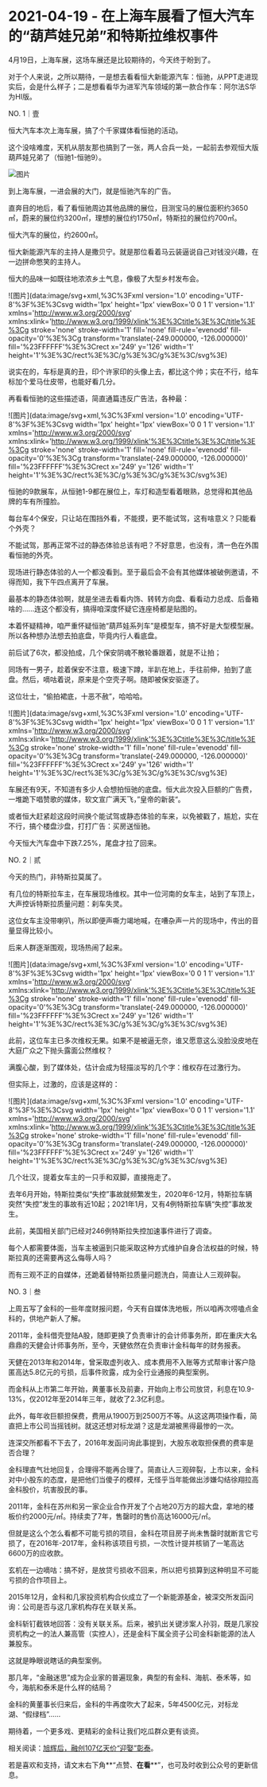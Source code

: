 # 2021-04-19 - 在上海车展看了恒大汽车的“葫芦娃兄弟”和特斯拉维权事件

4月19日，上海车展，这场车展还是比较期待的，今天终于盼到了。

对于个人来说，之所以期待，一是想去看看恒大新能源汽车：恒驰，从PPT走进现实后，会是什么样子；二是想看看华为进军汽车领域的第一款合作车：阿尔法S华为HI版。

NO. 1｜壹

恒大汽车本次上海车展，搞了个千家媒体看恒驰的活动。

这个没啥难度，天机从朋友那也搞到了一张，两人合兵一处，一起前去参观恒大版葫芦娃兄弟了（恒驰1-恒驰9）。

![图片](https://mmbiz.qpic.cn/mmbiz_jpg/11MRJ9lllc3QiapFcQqialAg8iceibtG0Hdib06KxfSvLCx0n56PhRkgzlJAxF5m3G0YQJKCF3tibd1IM8JrsDpicqyPg/640?wx_fmt=jpeg&tp=webp&wxfrom=5&wx_lazy=1)

到上海车展，一进会展的大门，就是恒驰汽车的广告。

直奔目的地后，看了看恒驰周边其他品牌的展位，目测宝马的展位面积约3650㎡，蔚来的展位约3200㎡，理想的展位约1750㎡，特斯拉的展位约700㎡。

恒大汽车的展位，约2600㎡。

恒大新能源汽车的主持人是撒贝宁。就是那位看着马云装逼说自己对钱没兴趣，在一边拼命憋笑的主持人。

恒大的品味一如既往地浓浓乡土气息，像极了大型乡村发布会。

![图片](data:image/svg+xml,%3C%3Fxml version='1.0' encoding='UTF-8'%3F%3E%3Csvg width='1px' height='1px' viewBox='0 0 1 1' version='1.1' xmlns='http://www.w3.org/2000/svg' xmlns:xlink='http://www.w3.org/1999/xlink'%3E%3Ctitle%3E%3C/title%3E%3Cg stroke='none' stroke-width='1' fill='none' fill-rule='evenodd' fill-opacity='0'%3E%3Cg transform='translate(-249.000000, -126.000000)' fill='%23FFFFFF'%3E%3Crect x='249' y='126' width='1' height='1'%3E%3C/rect%3E%3C/g%3E%3C/g%3E%3C/svg%3E)

说实在的，车标是真的丑，印个许家印的头像上去，都比这个帅；实在不行，给车标加个爱马仕皮带，也能好看几分。

再看看恒驰的这些描述语，简直通篇违反广告法，各种最：

![图片](data:image/svg+xml,%3C%3Fxml version='1.0' encoding='UTF-8'%3F%3E%3Csvg width='1px' height='1px' viewBox='0 0 1 1' version='1.1' xmlns='http://www.w3.org/2000/svg' xmlns:xlink='http://www.w3.org/1999/xlink'%3E%3Ctitle%3E%3C/title%3E%3Cg stroke='none' stroke-width='1' fill='none' fill-rule='evenodd' fill-opacity='0'%3E%3Cg transform='translate(-249.000000, -126.000000)' fill='%23FFFFFF'%3E%3Crect x='249' y='126' width='1' height='1'%3E%3C/rect%3E%3C/g%3E%3C/g%3E%3C/svg%3E)

恒驰的9款展车，从恒驰1-9都在展位上，车灯和造型看着眼熟，总觉得和其他品牌的车有所撞脸。

每台车4个保安，只让站在围挡外看，不能摸，更不能试驾，这有啥意义？只能看个外壳？

不能试驾，那再正常不过的静态体验总该有吧？不好意思，也没有，清一色在外围看恒驰的外壳。

现场进行静态体验的人一个都没看到。至于最后会不会有其他媒体被破例邀请，不得而知，我下午四点离开了车展。

最基本的静态体验啊，就是坐进去看看内饰、转转方向盘、看看动力总成、后备箱啥的......连这个都没有，搞得咱深度怀疑它连座椅都是贴图的。

本着怀疑精神，咱严重怀疑恒驰“葫芦娃系列车”是模型车，搞不好是大型模型展。所以各种想办法想去拍底盘，毕竟内行人看底盘。

前后试了6次，都没拍成，几个保安阴魂不散轮番跟着，就是不让拍；

同场有一男子，趁着保安不注意，极速下蹲，半趴在地上，手往前伸，拍到了底盘。然后，嘀咕着说，原来是个空壳子啊。随即被保安驱逐了。

这位壮士，“偷拍裙底，十恶不赦”，哈哈哈。

![图片](data:image/svg+xml,%3C%3Fxml version='1.0' encoding='UTF-8'%3F%3E%3Csvg width='1px' height='1px' viewBox='0 0 1 1' version='1.1' xmlns='http://www.w3.org/2000/svg' xmlns:xlink='http://www.w3.org/1999/xlink'%3E%3Ctitle%3E%3C/title%3E%3Cg stroke='none' stroke-width='1' fill='none' fill-rule='evenodd' fill-opacity='0'%3E%3Cg transform='translate(-249.000000, -126.000000)' fill='%23FFFFFF'%3E%3Crect x='249' y='126' width='1' height='1'%3E%3C/rect%3E%3C/g%3E%3C/g%3E%3C/svg%3E)

车展还有9天，不知道有多少人会想拍恒驰的底盘。恒大此次投入巨额的广告费，一堆跪下唱赞歌的媒体，软文宣广满天飞，”皇帝的新装“。

或者恒大赶紧趁这段时间换个能试驾或静态体验的车来，以免被戳了，尴尬，实在不行，搞个楼盘沙盘，打打广告：买房送恒驰。

今天恒大汽车盘中下跌7.25%，尾盘才拉了回来。

NO. 2｜贰

今天的热门，非特斯拉莫属了。

有几位的特斯拉车主，在车展现场维权。其中一位河南的女车主，站到了车顶上，大声控诉特斯拉质量问题：刹车失灵。

这位女车主没带喇叭，所以即便声嘶力竭地喊，在嘈杂声一片的现场中，传出的音量显得比较小。

后来人群逐渐围观，现场热闹了起来。

![图片](data:image/svg+xml,%3C%3Fxml version='1.0' encoding='UTF-8'%3F%3E%3Csvg width='1px' height='1px' viewBox='0 0 1 1' version='1.1' xmlns='http://www.w3.org/2000/svg' xmlns:xlink='http://www.w3.org/1999/xlink'%3E%3Ctitle%3E%3C/title%3E%3Cg stroke='none' stroke-width='1' fill='none' fill-rule='evenodd' fill-opacity='0'%3E%3Cg transform='translate(-249.000000, -126.000000)' fill='%23FFFFFF'%3E%3Crect x='249' y='126' width='1' height='1'%3E%3C/rect%3E%3C/g%3E%3C/g%3E%3C/svg%3E)

此前，这位车主已多次维权无果。如果不是被逼无奈，谁又愿意这么没脸没皮地在大庭广众之下抛头露面公然维权？

满腹心酸，到了媒体处，估计会成为轻描淡写的几个字：维权存在过激行为。

但实际上，过激的，应该是这样的：

![图片](data:image/svg+xml,%3C%3Fxml version='1.0' encoding='UTF-8'%3F%3E%3Csvg width='1px' height='1px' viewBox='0 0 1 1' version='1.1' xmlns='http://www.w3.org/2000/svg' xmlns:xlink='http://www.w3.org/1999/xlink'%3E%3Ctitle%3E%3C/title%3E%3Cg stroke='none' stroke-width='1' fill='none' fill-rule='evenodd' fill-opacity='0'%3E%3Cg transform='translate(-249.000000, -126.000000)' fill='%23FFFFFF'%3E%3Crect x='249' y='126' width='1' height='1'%3E%3C/rect%3E%3C/g%3E%3C/g%3E%3C/svg%3E)

几个壮汉，提着女车主的一只手和双脚，直接拖走了。

去年6月开始，特斯拉类似“失控”事故就频繁发生，2020年6-12月，特斯拉车辆突然“失控”发生的事故有近10起；2021年1月，又有4例特斯拉车辆“失控”事故发生。

此前，美国相关部门已经对246例特斯拉失控加速事件进行了调查。

每个人都需要体面，当车主被逼到只能采取这种方式维护自身合法权益的时候，特斯拉真的还需要再这么侮辱人吗？

而有三观不正的自媒体，还跪着替特斯拉质量问题洗白，简直让人三观碎裂。

NO. 3｜叁

上周五写了金科的一些年度财报问题，今天有自媒体洗地板，所以咱再次唠嗑点金科的，供地产新人了解。

2011年，金科借壳登陆A股，随即更换了负责审计的会计师事务所，即在重庆大名鼎鼎的天健会计师事务所，至今，天健依然在负责审计金科每年的财务报表。

天健在2013年和2014年，曾采取虚列收入、成本费用不入账等方式帮审计客户隐匿高达5.8亿元的亏损，后事件败露，成为全行业通报的典型案例。

而金科从上市第二年开始，黄董事长及前妻，开始向上市公司放贷，利息在10.9-13%，仅2012年至2014年三年，就收了2.3亿利息。

此外，每年收巨额担保费，费用从1900万到2500万不等。从这这两项操作看，简直把上市公司当摇钱树。就这还想对标龙湖？这是龙湖被黑得最惨的一次。

连深交所都看不下去了，2016年发函问询此事提到，大股东收取担保费的费率是否合理？

金科理直气壮地回复，合理得不能再合理了。简直让人三观碎裂，上市以来，金科对中小股东的态度，是把他们当傻子的模样，无怪乎当年能做出涉嫌勾结徐翔拉高金科股价，坑害股民的事。

2011年，金科在苏州和另一家企业合作开发了个占地20万方的超大盘，拿地的楼板价约2000元/㎡。持续卖了7年，售罄时的售价高达16000元/㎡。

但就是这么个怎么看都不可能亏损的项目，金科在项目房子尚未售罄时就断言它亏损了，在2016年-2017年，金科称该项目亏损，一次性计提并核销了一笔高达6600万的应收款。

玄机在一边嘀咕：搞不好，是放贷亏损收不回来，所以把亏损算到这种明显不可能亏损的合作项目上。

2015年12月，金科和几家投资机构合伙成立了一个新能源基金，被深交所发函问询：公司是否与这几家机构存在关联关系。

金科斩钉截铁地回答：没有关联关系。后来，被扒出关键涉案人孙羽，既是几家投资机构之一的法人兼高管（实控人），还是金科下属全资子公司金科新能源的法人兼股东。

这就是睁眼说瞎话的典型案例。

那几年，“金融迷思”成为企业家的普遍现象，典型的有金科、海航、泰禾等，如今，海航和泰禾是什么样的结局？

金科的黄董事长归来后，金科的牛再度吹大了起来，5年4500亿元，对标龙湖、“假绿档”......

期待着，一个更多戏、更精彩的金科让我们吃瓜群众更有谈资。

相关阅读：[旭辉后，融创107亿天价“迎娶”彰泰](http://mp.weixin.qq.com/s?__biz=MzI5NTEwMjI5Nw==&mid=2247484075&idx=1&sn=c1362056c99ad9dd2d88ad2edd10f654&chksm=ec59f09ddb2e798b02de6eb619e20c9b5fc841c49fa2c8642017b8a5416dddfbb900ec9dd947&scene=21#wechat_redirect)。

若是喜欢和支持，请文末右下角**“点赞、**在看****”，也可及时收到公众号的更新信息。